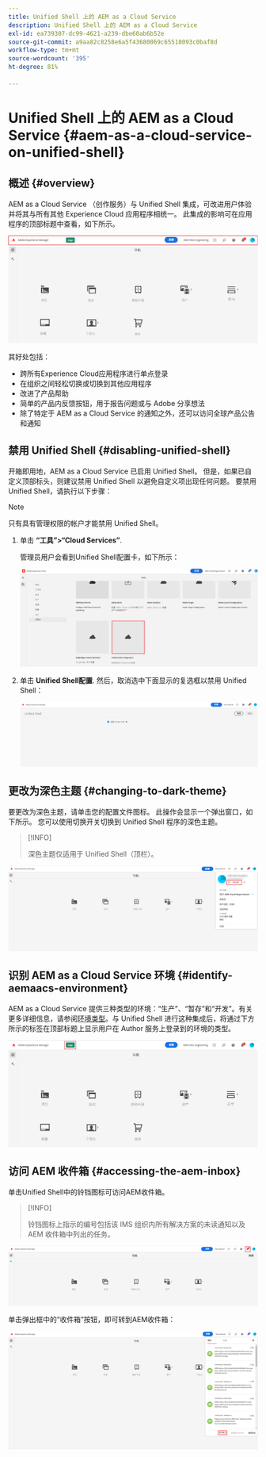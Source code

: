 ```yaml
---
title: Unified Shell 上的 AEM as a Cloud Service
description: Unified Shell 上的 AEM as a Cloud Service
exl-id: ea739307-dc99-4621-a239-dbe60ab6b52e
source-git-commit: a9aa82c8258e6a5f43680069c65518093c0baf8d
workflow-type: tm+mt
source-wordcount: '395'
ht-degree: 81%

---
```


# Unified Shell 上的 AEM as a Cloud Service {#aem-as-a-cloud-service-on-unified-shell}

## 概述 {#overview}

AEM as a Cloud Service （创作服务）与 Unified Shell 集成，可改进用户体验并将其与所有其他 Experience Cloud 应用程序相统一。 此集成的影响可在应用程序的顶部标题中查看，如下所示。

![图像](/help/overview/assets/unifiedshell_header.png)

其好处包括：

* 跨所有Experience Cloud应用程序进行单点登录
* 在组织之间轻松切换或切换到其他应用程序
* 改进了产品帮助
* 简单的产品内反馈按钮，用于报告问题或与 Adobe 分享想法
* 除了特定于 AEM as a Cloud Service 的通知之外，还可以访问全球产品公告和通知

## 禁用 Unified Shell {#disabling-unified-shell}

开箱即用地，AEM as a Cloud Service 已启用 Unified Shell。 但是，如果已自定义顶部标头，则建议禁用 Unified Shell 以避免自定义项出现任何问题。 要禁用 Unified Shell，请执行以下步骤：

>[!NOTE]
>只有具有管理权限的帐户才能禁用 Unified Shell。

1. 单击 **“工具”>“Cloud Services”**.

   管理员用户会看到Unified Shell配置卡，如下所示：

   ![图像](/help/overview/assets/unifiedshell2.png)

1. 单击 **Unified Shell配置**. 然后，取消选中下面显示的复选框以禁用 Unified Shell：

   ![图像](/help/overview/assets/unifiedshell3.png)

## 更改为深色主题 {#changing-to-dark-theme}

要更改为深色主题，请单击您的配置文件图标。 此操作会显示一个弹出窗口，如下所示。 您可以使用切换开关切换到 Unified Shell 程序的深色主题。

>[!INFO]
>
>深色主题仅适用于 Unified Shell（顶栏）。

![图像](/help/overview/assets/unifiedshell4.png)

## 识别 AEM as a Cloud Service 环境 {#identify-aemaacs-environment}

AEM as a Cloud Service 提供三种类型的环境：“生产”、“暂存”和“开发”。有关更多详细信息，请参阅[环境类型](https://experienceleague.adobe.com/docs/experience-manager-cloud-service/content/implementing/using-cloud-manager/manage-environments.html?lang=zh-Hans)。与 Unified Shell 进行这种集成后，将通过下方所示的标签在顶部标题上显示用户在 Author 服务上登录到的环境的类型。

![图像](/help/overview/assets/unifiedshell_header_label.png)

## 访问 AEM 收件箱 {#accessing-the-aem-inbox}

单击Unified Shell中的铃铛图标可访问AEM收件箱。

>[!INFO]
>
> 铃铛图标上指示的编号包括该 IMS 组织内所有解决方案的未读通知以及 AEM 收件箱中列出的任务。

![图像](/help/overview/assets/unifiedshell5.png)

单击弹出框中的“收件箱”按钮，即可转到AEM收件箱：

![图像](/help/overview/assets/unifiedshell6.png)
